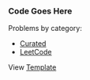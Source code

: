 ### Code Goes Here

Problems by category:
- [Curated](Curated)
- [LeetCode](LeetCode)

View [Template](Template)
